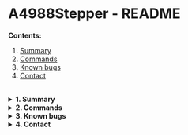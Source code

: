 <h1> A4988Stepper - README </h1>

<b>Contents:</b>
<ol>
  <li><a href="#summary">Summary</a></li>
  <li><a href="#commands">Commands</a></li>
  <li><a href="#bugs">Known bugs</a></li>
  <li><a href="#contact">Contact</a></li>
</ol>

<br>
 
<details id="summary">
  <summary>
    <b>1. Summary</b>
  </summary>
  This library allows Arduino boards to control stepper motors with the A4988 driver board.<br>
  Developed by Jens Ostertag, © 2020.
  <br><br>
</details>

<details id="commands">
  <summary>
    <b>2. Commands</b>
  </summary>
  <details>
    <summary>
      <b>Setting up the stepper motor</b>
    </summary>
    At first, you have to set up the stepper motor by writing <code>Stepper stepper(direction, step, enable);</code>. The variables <code>direction</code>, <code>step</code> and <code>enable</code> are the corresponding pins of the driver board. Their data type is integer.<br>
    Second, you have to set the mentioned pins as OUTPUTs. You can either do this manually or by calling the method <code>stepper.begin();</code>.
    <br><br>
  </details>
  <details>
    <summary>
      <b>Enabling and disabling the motor</b>
    </summary>
      To enable the motor, you have to call <code>stepper.enableMotor();</code>.<br>
      To disable the motor, you have to call <code>stepper.disableMotor();</code>.
      <br><br>
  </details>
  <details>
    <summary>
      <b>Driving the motor</b>
    </summary>
      To drive motor, you have to call <code>stepper.driveMotor(invert, speed, steps)</code>. <code>invert</code> is a boolean, that determines the rotation direction of the motor. If it is set to false, the motor will rotate clockwise, if it is defined as true, the motor spins counter-clockwise. <code>speed</code> and <code>steps</code> both are integers, with <code>speed</code> you can specify the rotation speed (But this value stands in no context with the rotations per minute!) and with <code>steps</code> you can set the amount of steps the motor will turn.
      <br><br>
  </details>
</details>

<details id="bugs">
  <summary>
    <b>3. Known bugs</b>
  </summary>
  <ul>
    <li>You can't stop the motor by setting the rotation speed to '0', since the calculation for a delay is <code>(1024/speed)*100</code> and speed will be devided by '0'.</li>
  </ul>
  <br>
</details>

<details id="contact">
  <summary>
    <b>4. Contact</b>
  </summary>
  This Arduino Library was developed by Jens Ostertag.<br>
  E-Mail: <a href="mailto:JensOstertag@gmx.de">JensOstertag@gmx.de</a>
</details>
